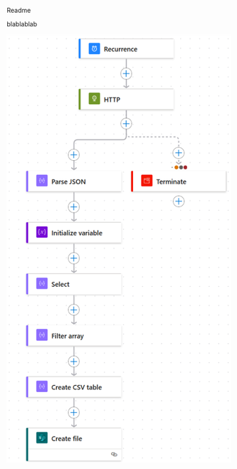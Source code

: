 Readme

blablablab


![Power Automate Flow](https://github.com/resresresresres/shared-mobility/blob/main/flow.png?raw=true)
